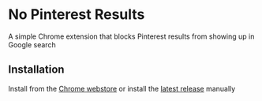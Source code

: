 # No Pinterest Results
A simple Chrome extension that blocks Pinterest results from showing up in Google search

## Installation
Install from the [Chrome webstore](https://chrome.google.com/webstore/detail/no-pinterest-results/odgmkhgpjabofenjcinopoocomeaepej) or install the [latest release](https://github.com/VeikkoLehmuskorpi/no-pinterest-results/releases) manually 
